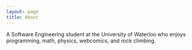 ```yaml
---
layout: page
title: About
---
```


A Software Engineering student at the University of Waterloo who enjoys programming, math, physics, webcomics, and rock climbing.
